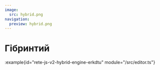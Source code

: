 ```yaml
---
image:
  src: hybrid.png
navigation:
  preview: hybrid.png
---
```


# Гібринтий

:example{id="rete-js-v2-hybrid-engine-erkdtu" module="/src/editor.ts"}
